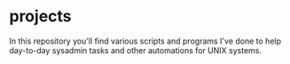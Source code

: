 projects
========

In this repository you'll find various scripts and programs I've done to help
day-to-day sysadmin tasks and other automations for UNIX systems.

